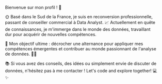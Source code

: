 Bienvenue sur mon profil ! 👋

🌞 Basé dans le Sud de la France, je suis en reconversion professionnelle, passant de conseiller commercial à Data Analyst. 📈 Actuellement en quête de connaissances, je m'immerge dans le monde des données, travaillant dur pour acquérir de nouvelles compétences.

🚀 Mon objectif ultime : décrocher une alternance pour appliquer mes compétences émergentes et contribuer au monde passionnant de l'analyse de données. 💼🍊

📚 Si vous avez des conseils, des idées ou simplement envie de discuter de données, n'hésitez pas à me contacter ! Let's code and explore together! 💻✨
<!---
abdelac30/abdelac30 is a ✨ special ✨ repository because its `README.md` (this file) appears on your GitHub profile.
You can click the Preview link to take a look at your changes.
--->
